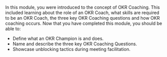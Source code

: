 In this module, you were introduced to the concept of OKR Coaching. This included learning about the role of an OKR Coach, what skills are required to be an OKR Coach, the three key OKR Coaching questions and how OKR coaching occurs. Now that you have completed this module, you should be able to:

- Define what an OKR Champion is and does.
- Name and describe the three key OKR Coaching Questions.
- Showcase unblocking tactics during meeting facilitation.
